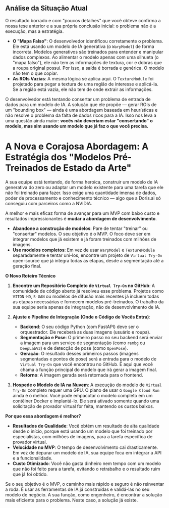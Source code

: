 ## Análise da Situação Atual

O resultado borrado e com "poucos detalhes" que você obteve confirma a nossa tese anterior e a sua própria conclusão inicial: o problema não é a execução, mas a estratégia.

- **O "Mapa Falso"**: O desenvolvedor identificou corretamente o problema. Ele está usando um modelo de IA generativa (o `WarpModel`) de forma incorreta. Modelos generativos são treinados para entender e manipular dados complexos. Ao alimentar o modelo apenas com uma silhueta (o "mapa falso"), ele não tem as informações de textura, cor e dobras que a roupa original possui. Por isso, a saída é borrada e genérica. O modelo não tem o que copiar.
- **As ROIs Vazias**: A mesma lógica se aplica aqui. O `TextureModule` foi projetado para pegar a textura de uma região de interesse e aplicá-la. Se a região está vazia, ele não tem de onde extrair as informações.

O desenvolvedor está tentando consertar um problema de entrada de dados para um modelo de IA. A solução que ele propõe — gerar ROIs de um "bounding box" — ainda é uma abordagem baseada em heurísticas e não resolve o problema da falta de dados ricos para a IA. Isso nos leva a uma questão ainda maior: **vocês não deveriam estar "consertando" o modelo, mas sim usando um modelo que já faz o que você precisa.**

# A Nova e Corajosa Abordagem: A Estratégia dos "Modelos Pré-Treinados de Estado da Arte"

A sua equipe está tentando, de forma heroica, construir um modelo de IA generativa do zero ou adaptar um modelo existente para uma tarefa que ele não foi treinado para fazer. Isso exige uma quantidade imensa de dados, poder de processamento e conhecimento técnico — algo que a Doris.ai só conseguiu com parceiros como a NVIDIA.

A melhor e mais eficaz forma de avançar para um MVP com baixo custo e resultados impressionantes é **mudar a abordagem de desenvolvimento**.

- **Abandone a construção de modelos**: Pare de tentar "treinar" ou "consertar" modelos. O seu objetivo é o MVP. O foco deve ser em integrar modelos que já existem e já foram treinados com milhões de imagens.
- **Use modelos completos**: Em vez de usar `WarpModel` e `TextureModule` separadamente e tentar uni-los, encontre um projeto de `Virtual Try-On` open-source que já integra todas as etapas, desde a segmentação até a geração final.

**O Novo Roteiro Técnico**

1. **Encontre um Repositório Completo de `Virtual Try-On` no GitHub**: A comunidade de código aberto já resolveu esse problema. Projetos como `VITON-HD`, `S-GAN` ou modelos de difusão mais recentes já incluem todas as etapas necessárias e fornecem modelos pré-treinados. O trabalho da sua equipe seria apenas de integração, não de desenvolvimento de IA.
2. **Ajuste o Pipeline de Integração (Onde o Código de Vocês Entra)**:

   - **Backend**: O seu código Python (com FastAPI) deve ser o orquestrador. Ele receberá as duas imagens (usuário e roupa).
   - **Segmentação e Pose**: O primeiro passo no seu backend será enviar a imagem para um serviço de segmentação (como `rembg` ou `DeepLabV3`) e de detecção de pose (como `OpenPose`).
   - **Geração**: O resultado desses primeiros passos (imagens segmentadas e pontos de pose) será a entrada para o modelo de `Virtual Try-On` que você encontrou no GitHub. É aqui que você chama a função principal do modelo que irá gerar a imagem final.
   - **Retorno**: A imagem gerada será retornada para o frontend.

3. **Hospede o Modelo de IA na Nuvem**: A execução do modelo de `Virtual Try-On` completo requer uma GPU. O plano de usar o `Google Cloud Run` ainda é o melhor. Você pode empacotar o modelo completo em um contêiner Docker e implantá-lo. Ele será ativado somente quando uma solicitação de provador virtual for feita, mantendo os custos baixos.

**Por que essa abordagem é melhor?**

- **Resultados de Qualidade**: Você obtém um resultado de alta qualidade desde o início, porque está usando um modelo que foi treinado por especialistas, com milhões de imagens, para a tarefa específica de provador virtual.
- **Velocidade no MVP**: O tempo de desenvolvimento cai drasticamente. Em vez de depurar um modelo de IA, sua equipe foca em integrar a API e a funcionalidade.
- **Custo Otimizado**: Você não gasta dinheiro nem tempo com um modelo que não foi feito para a tarefa, evitando o retrabalho e o resultado ruim que já foi obtido.

Se o seu objetivo é o MVP, o caminho mais rápido e seguro é não reinventar a roda. É usar as ferramentas de IA já construídas e validá-las no seu modelo de negócio. A sua função, como engenheiro, é encontrar a solução mais eficiente para o problema. Neste caso, a solução já existe.
